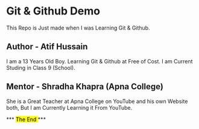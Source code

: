 <h1>Git & Github Demo</h1>
<p>This Repo is Just made when I was Learning Git & Github.</p>
<h2>Author -  Atif Hussain</h2>
<p>I am a 13 Years Old Boy. Learning Git & Github at Free of Cost. I am Current Studing in Class 9 (School).</p>
<h2>Mentor - Shradha Khapra (Apna College)</h2>
<p>She is a Great Teacher at Apna College on YouTube and his own Website both, But I am Currently Learning it From YouTube.</p>
<p>*** <mark> The End </mark> ***</p>